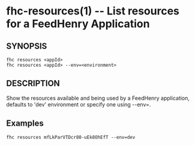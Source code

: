 fhc-resources(1) -- List resources for a FeedHenry Application
============================================

## SYNOPSIS

    fhc resources <appId>
    fhc resources <appId> --env=<environment>

## DESCRIPTION

Show the resources available and being used by a FeedHenry application, defaults to 'dev' environment or specify one using --env=<environment>.

## Examples

    fhc resources mfLkParVTDcr80-uEk8OhEfT --env=dev
